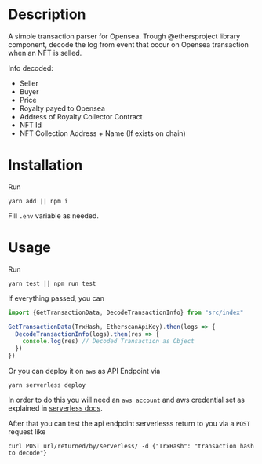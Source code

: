 # Description
A simple transaction parser for Opensea.
Trough @ethersproject library component, decode the log from event that occur on Opensea transaction when an NFT is selled.

Info decoded:
  - Seller
  - Buyer
  - Price
  - Royalty payed to Opensea
  - Address of Royalty Collector Contract
  - NFT Id
  - NFT Collection Address + Name (If exists on chain)
# Installation
Run
```
yarn add || npm i
```
Fill ``.env`` variable as needed.

# Usage
Run
```
yarn test || npm run test
```
If everything passed, you can
```js
import {GetTransactionData, DecodeTransactionInfo} from "src/index"

GetTransactionData(TrxHash, EtherscanApiKey).then(logs => {
  DecodeTransactionInfo(logs).then(res => {
    console.log(res) // Decoded Transaction as Object
  })
})
```

Or you can deploy it on ```aws``` as API Endpoint via
```
yarn serverless deploy
```
In order to do this you will need an ```aws account``` and aws credential set as explained in [serverless docs](https://www.serverless.com/framework/docs/providers/aws/guide/credentials/).

After that you can test the api endpoint serverlesss return to you via a ```POST``` request like
```
curl POST url/returned/by/serverless/ -d {"TrxHash": "transaction hash to decode"}
```

